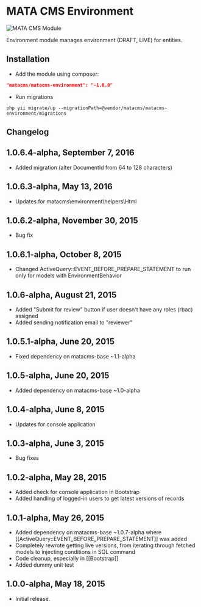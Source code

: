 MATA CMS Environment
==========================================

![MATA CMS Module](https://s3-eu-west-1.amazonaws.com/qi-interactive/assets/mata-cms/gear-mata-logo%402x.png)


Environment module manages environment (DRAFT, LIVE) for entities.


Installation
------------

- Add the module using composer:

```json
"matacms/matacms-environment": "~1.0.0"
```

-  Run migrations
```
php yii migrate/up --migrationPath=@vendor/matacms/matacms-environment/migrations
```


Changelog
---------

## 1.0.6.4-alpha, September 7, 2016

- Added migration (alter DocumentId from 64 to 128 characters)

## 1.0.6.3-alpha, May 13, 2016

- Updates for matacms\environment\helpers\Html

## 1.0.6.2-alpha, November 30, 2015

- Bug fix

## 1.0.6.1-alpha, October 8, 2015

- Changed ActiveQuery::EVENT_BEFORE_PREPARE_STATEMENT to run only for models with EnvironmentBehavior  

## 1.0.6-alpha, August 21, 2015

- Added "Submit for review" button if user doesn't have any roles (rbac) assigned
- Added sending notification email to "reviewer"

## 1.0.5.1-alpha, June 20, 2015

- Fixed dependency on matacms-base ~1.1-alpha

## 1.0.5-alpha, June 20, 2015

- Added dependency on matacms-base ~1.0-alpha

## 1.0.4-alpha, June 8, 2015

- Updates for console application

## 1.0.3-alpha, June 3, 2015

- Bug fixes


## 1.0.2-alpha, May 28, 2015

- Added check for console application in Bootstrap
- Added handling of logged-in users to get latest versions of records

## 1.0.1-alpha, May 26, 2015

- Added dependency on matacms-base ~1.0.7-alpha where [[ActiveQuery::EVENT_BEFORE_PREPARE_STATEMENT]] was added
- Completely rewrote getting live versions, from iterating through fetched models to injecting conditions in SQL command
- Code cleanup, especially in [[Bootstrap]]
- Added dummy unit test

## 1.0.0-alpha, May 18, 2015

- Initial release.
